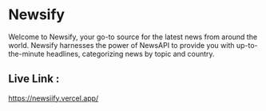 # Newsify

Welcome to Newsify, your go-to source for the latest news from around the world. Newsify harnesses the power of NewsAPI to provide you with up-to-the-minute headlines, categorizing news by topic and country.

## Live Link : 

https://newsiify.vercel.app/

